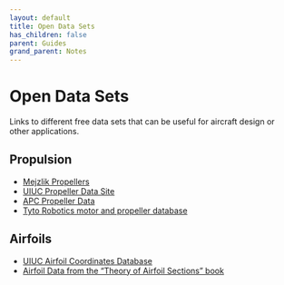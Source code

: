 ```yaml
---
layout: default
title: Open Data Sets
has_children: false
parent: Guides
grand_parent: Notes
---
```


# Open Data Sets

Links to different free data sets that can be useful for aircraft
design or other applications.

## Propulsion

- [Mejzlik Propellers](https://www.mejzlik.eu/technical-data)
- [UIUC Propeller Data Site](https://m-selig.ae.illinois.edu/props/propDB.html)
- [APC Propeller Data](https://www.apcprop.com/technical-information/performance-data/)
- [Tyto Robotics motor and propeller database](https://database.tytorobotics.com/)

## Airfoils

- [UIUC Airfoil Coordinates Database](https://m-selig.ae.illinois.edu/ads/coord_database.html)
- [Airfoil Data from the “Theory of Airfoil Sections” book](https://www.pdas.com/avd.html)